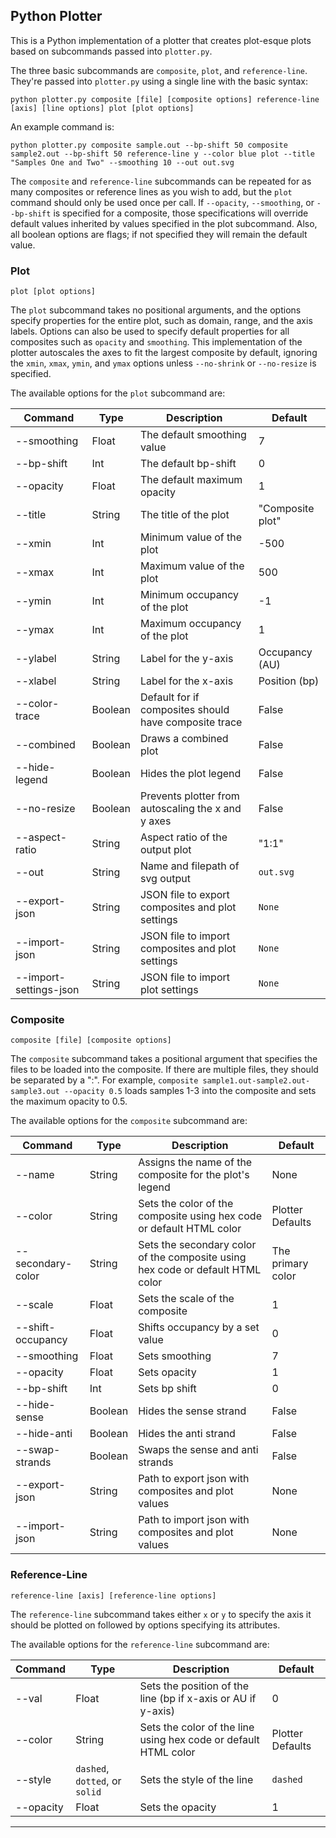 ## Python Plotter

This is a Python implementation of a plotter that creates plot-esque plots based on subcommands passed into `plotter.py`.

The three basic subcommands are `composite`, `plot`, and `reference-line`. They're passed into `plotter.py` using a single line with the basic syntax:

```
python plotter.py composite [file] [composite options] reference-line [axis] [line options] plot [plot options]
```

An example command is:

```
python plotter.py composite sample.out --bp-shift 50 composite sample2.out --bp-shift 50 reference-line y --color blue plot --title "Samples One and Two" --smoothing 10 --out out.svg
```

The `composite` and `reference-line` subcommands can be repeated for as many composites or reference lines as you wish to add, but the `plot` command should only be used once per call. If `--opacity`, `--smoothing`, or `--bp-shift` is specified for a composite, those specifications will override default values inherited by values specified in the plot subcommand. Also, all boolean options are flags; if not specified they will remain the default value.

### Plot

```
plot [plot options]
```

The `plot` subcommand takes no positional arguments, and the options specify properties for the entire plot, such as domain, range, and the axis labels. Options can also be used to specify default properties for all composites such as `opacity` and `smoothing`. This implementation of the plotter autoscales the axes to fit the largest composite by default, ignoring the `xmin`, `xmax`, `ymin`, and `ymax` options unless `--no-shrink` or `--no-resize` is specified.

The available options for the `plot` subcommand are:

| Command          | Type    | Description                              | Default         |
| ---------------- | ------- | ---------------------------------------- | --------------- |
| --smoothing      | Float   | The default smoothing value               | 7               |
| --bp-shift       | Int     | The default bp-shift                      | 0               |
| --opacity        | Float   | The default maximum opacity               | 1               |
| --title          | String  | The title of the plot                     | "Composite plot" |
| --xmin           | Int     | Minimum value of the plot                 | -500            |
| --xmax           | Int     | Maximum value of the plot                 | 500             |
| --ymin           | Int     | Minimum occupancy of the plot             | -1              |
| --ymax           | Int     | Maximum occupancy of the plot             | 1               |
| --ylabel         | String  | Label for the y-axis                      | Occupancy (AU)  |
| --xlabel         | String  | Label for the x-axis                      | Position (bp)   |
| --color-trace    | Boolean | Default for if composites should have composite trace | False |
| --combined       | Boolean | Draws a combined plot                     | False           |
| --hide-legend    | Boolean | Hides the plot legend                     | False           |
| --no-resize      | Boolean | Prevents plotter from autoscaling the x and y axes | False |
| --aspect-ratio | String | Aspect ratio of the output plot | "1:1" |
| --out      | String | Name and filepath of svg output | `out.svg`        |
| --export-json      | String | JSON file to export composites and plot settings | `None`        |
| --import-json      | String | JSON file to import composites and plot settings | `None`        |
| --import-settings-json      | String | JSON file to import plot settings | `None`        |

### Composite

```
composite [file] [composite options]
```

The `composite` subcommand takes a positional argument that specifies the files to be loaded into the composite. If there are multiple files, they should be separated by a ":". For example, `composite sample1.out-sample2.out-sample3.out --opacity 0.5` loads samples 1-3 into the composite and sets the maximum opacity to 0.5.

The available options for the `composite` subcommand are:

| Command           | Type    | Description                              | Default         |
| ----------------- | ------- | ---------------------------------------- | --------------- |
| --name            | String  | Assigns the name of the composite for the plot's legend | None  |
| --color           | String  | Sets the color of the composite using hex code or default HTML color | Plotter Defaults |
| --secondary-color | String  | Sets the secondary color of the composite using hex code or default HTML color | The primary color |
| --scale           | Float   | Sets the scale of the composite          | 1               |
| --shift-occupancy | Float   | Shifts occupancy by a set value          | 0               |
| --smoothing       | Float   | Sets smoothing                           | 7               |
| --opacity         | Float   | Sets opacity                             | 1               |
| --bp-shift        | Int     | Sets bp shift                            | 0               |
| --hide-sense      | Boolean | Hides the sense strand                   | False           |
| --hide-anti       | Boolean | Hides the anti strand                    | False           |
| --swap-strands    | Boolean | Swaps the sense and anti strands        | False           |
| --export-json       | String | Path to export json with composites and plot values| None           |
| --import-json    | String | Path to import json with composites and plot values  | None           |

### Reference-Line

```
reference-line [axis] [reference-line options]
```

The `reference-line` subcommand takes either `x` or `y` to specify the axis it should be plotted on followed by options specifying its attributes.

The available options for the `reference-line` subcommand are:

| Command          | Type    | Description                              | Default         |
| ---------------- | ------- | ---------------------------------------- | --------------- |
| --val            | Float   | Sets the position of the line (bp if x-axis or AU if y-axis) | 0            |
| --color          | String  | Sets the color of the line using hex code or default HTML color | Plotter Defaults |
| --style          | `dashed`, `dotted`, or `solid`  | Sets the style of the line | `dashed`   |
| --opacity        | Float   | Sets the opacity                         | 1               |

---